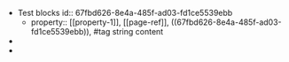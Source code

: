 - Test blocks
  id:: 67fbd626-8e4a-485f-ad03-fd1ce5539ebb
	- property:: [[property-1]], [[page-ref]], ((67fbd626-8e4a-485f-ad03-fd1ce5539ebb)), #tag string content
-
-